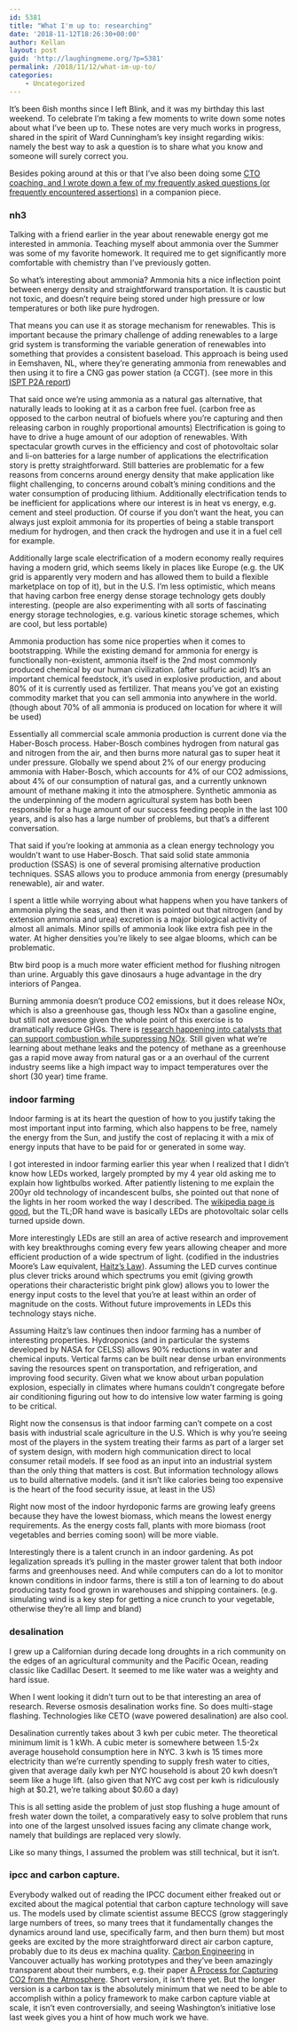 ```yaml
---
id: 5381
title: "What I'm up to: researching"
date: '2018-11-12T18:26:30+00:00'
author: Kellan
layout: post
guid: 'http://laughingmeme.org/?p=5381'
permalink: /2018/11/12/what-im-up-to/
categories:
    - Uncategorized
---
```


It’s been 6ish months since I left Blink, and it was my birthday this last weekend. To celebrate I’m taking a few moments to write down some notes about what I’ve been up to. These notes are very much works in progress, shared in the spirit of Ward Cunningham’s key insight regarding wikis: namely the best way to ask a question is to share what you know and someone will surely correct you.

Besides poking around at this or that I’ve also been doing some [CTO coaching, and I wrote down a few of my frequently asked questions (or frequently encountered assertions)](http://laughingmeme.org/2018/11/12/what-im-up-to-tech-leadership/) in a companion piece.

### nh3

Talking with a friend earlier in the year about renewable energy got me interested in ammonia. Teaching myself about ammonia over the Summer was some of my favorite homework. It required me to get significantly more comfortable with chemistry than I’ve previously gotten.

So what’s interesting about ammonia? Ammonia hits a nice inflection point between energy density and straightforward transportation. It is caustic but not toxic, and doesn’t require being stored under high pressure or low temperatures or both like pure hydrogen.

That means you can use it as storage mechanism for renewables. This is important because the primary challenge of adding renewables to a large grid system is transforming the variable generation of renewables into something that provides a consistent baseload. This approach is being used in Eemshaven, NL, where they’re generating ammonia from renewables and then using it to fire a CNG gas power station (a CCGT). (see more in this [ISPT P2A report](http://www.ispt.eu/media/ISPT-P2A-Final-Report.pdf))

That said once we’re using ammonia as a natural gas alternative, that naturally leads to looking at it as a carbon free fuel. (carbon free as opposed to the carbon neutral of biofuels where you’re capturing and then releasing carbon in roughly proportional amounts) Electrification is going to have to drive a huge amount of our adoption of renewables. With spectacular growth curves in the efficiency and cost of photovoltaic solar and li-on batteries for a large number of applications the electrification story is pretty straightforward. Still batteries are problematic for a few reasons from concerns around energy density that make application like flight challenging, to concerns around cobalt’s mining conditions and the water consumption of producing lithium. Additionally electrification tends to be inefficient for applications where our interest is in heat vs energy, e.g. cement and steel production. Of course if you don’t want the heat, you can always just exploit ammonia for its properties of being a stable transport medium for hydrogen, and then crack the hydrogen and use it in a fuel cell for example.

Additionally large scale electrification of a modern economy really requires having a modern grid, which seems likely in places like Europe (e.g. the UK grid is apparently very modern and has allowed them to build a flexible marketplace on top of it), but in the U.S. I’m less optimistic, which means that having carbon free energy dense storage technology gets doubly interesting. (people are also experimenting with all sorts of fascinating energy storage technologies, e.g. various kinetic storage schemes, which are cool, but less portable)

Ammonia production has some nice properties when it comes to bootstrapping. While the existing demand for ammonia for energy is functionally non-existent, ammonia itself is the 2nd most commonly produced chemical by our human civilization. (after sulfuric acid) It’s an important chemical feedstock, it’s used in explosive production, and about 80% of it is currently used as fertilizer. That means you’ve got an existing commodity market that you can sell ammonia into anywhere in the world. (though about 70% of all ammonia is produced on location for where it will be used)

Essentially all commercial scale ammonia production is current done via the Haber-Bosch process. Haber-Bosch combines hydrogen from natural gas and nitrogen from the air, and then burns more natural gas to super heat it under pressure. Globally we spend about 2% of our energy producing ammonia with Haber-Bosch, which accounts for 4% of our CO2 admissions, about 4% of our consumption of natural gas, and a currently unknown amount of methane making it into the atmosphere. Synthetic ammonia as the underpinning of the modern agricultural system has both been responsible for a huge amount of our success feeding people in the last 100 years, and is also has a large number of problems, but that’s a different conversation.

That said if you’re looking at ammonia as a clean energy technology you wouldn’t want to use Haber-Bosch. That said solid state ammonia production (SSAS) is one of several promising alternative production techniques. SSAS allows you to produce ammonia from energy (presumably renewable), air and water.

I spent a little while worrying about what happens when you have tankers of ammonia plying the seas, and then it was pointed out that nitrogen (and by extension ammonia and urea) excretion is a major biological activity of almost all animals. Minor spills of ammonia look like extra fish pee in the water. At higher densities you’re likely to see algae blooms, which can be problematic.

Btw bird poop is a much more water efficient method for flushing nitrogen than urine. Arguably this gave dinosaurs a huge advantage in the dry interiors of Pangea.

Burning ammonia doesn’t produce CO2 emissions, but it does release NOx, which is also a greenhouse gas, though less NOx than a gasoline engine, but still not awesome given the whole point of this exercise is to dramatically reduce GHGs. There is [research happening into catalysts that can support combustion while suppressing NOx](https://phys.org/news/2018-04-catalyst-ammonia-fuel.html). Still given what we’re learning about methane leaks and the potency of methane as a greenhouse gas a rapid move away from natural gas or a an overhaul of the current industry seems like a high impact way to impact temperatures over the short (30 year) time frame.

### indoor farming

Indoor farming is at its heart the question of how to you justify taking the most important input into farming, which also happens to be free, namely the energy from the Sun, and justify the cost of replacing it with a mix of energy inputs that have to be paid for or generated in some way.

I got interested in indoor farming earlier this year when I realized that I didn’t know how LEDs worked, largely prompted by my 4 year old asking me to explain how lightbulbs worked. After patiently listening to me explain the 200yr old technology of incandescent bulbs, she pointed out that none of the lights in her room worked the way I described. The [wikipedia page is good](https://en.wikipedia.org/wiki/Light-emitting\_diode), but the TL;DR hand wave is basically LEDs are photovoltaic solar cells turned upside down.

More interestingly LEDs are still an area of active research and improvement with key breakthroughs coming every few years allowing cheaper and more efficient production of a wide spectrum of light. (codified in the industries Moore’s Law equivalent, [Haitz’s Law](https://en.wikipedia.org/wiki/Haitz%27s\_law)). Assuming the LED curves continue plus clever tricks around which spectrums you emit (giving growth operations their characteristic bright pink glow) allows you to lower the energy input costs to the level that you’re at least within an order of magnitude on the costs. Without future improvements in LEDs this technology stays niche.

Assuming Haitz’s law continues then indoor farming has a number of interesting properties. Hydroponics (and in particular the systems developed by NASA for CELSS) allows 90% reductions in water and chemical inputs. Vertical farms can be built near dense urban environments saving the resources spent on transportation, and refrigeration, and improving food security. Given what we know about urban population explosion, especially in climates where humans couldn’t congregate before air conditioning figuring out how to do intensive low water farming is going to be critical.

Right now the consensus is that indoor farming can’t compete on a cost basis with industrial scale agriculture in the U.S. Which is why you’re seeing most of the players in the system treating their farms as part of a larger set of system design, with modern high communication direct to local consumer retail models. If see food as an input into an industrial system than the only thing that matters is cost. But information technology allows us to build alternative models. (and it isn’t like calories being too expensive is the heart of the food security issue, at least in the US)

Right now most of the indoor hyrdoponic farms are growing leafy greens because they have the lowest biomass, which means the lowest energy requirements. As the energy costs fall, plants with more biomass (root vegetables and berries coming soon) will be more viable.

Interestingly there is a talent crunch in an indoor gardening. As pot legalization spreads it’s pulling in the master grower talent that both indoor farms and greenhouses need. And while computers can do a lot to monitor known conditions in indoor farms, there is still a ton of learning to do about producing tasty food grown in warehouses and shipping containers. (e.g. simulating wind is a key step for getting a nice crunch to your vegetable, otherwise they’re all limp and bland)

### desalination

I grew up a Californian during decade long droughts in a rich community on the edges of an agricultural community and the Pacific Ocean, reading classic like Cadillac Desert. It seemed to me like water was a weighty and hard issue.

When I went looking it didn’t turn out to be that interesting an area of research. Reverse osmosis desalination works fine. So does multi-stage flashing. Technologies like CETO (wave powered desalination) are also cool.

Desalination currently takes about 3 kwh per cubic meter. The theoretical minimum limit is 1 kWh. A cubic meter is somewhere between 1.5-2x average household consumption here in NYC. 3 kwh is 15 times more electricity than we’re currently spending to supply fresh water to cities, given that average daily kwh per NYC household is about 20 kwh doesn’t seem like a huge lift. (also given that NYC avg cost per kwh is ridiculously high at $0.21, we’re talking about $0.60 a day)

This is all setting aside the problem of just stop flushing a huge amount of fresh water down the toilet, a comparatively easy to solve problem that runs into one of the largest unsolved issues facing any climate change work, namely that buildings are replaced very slowly.

Like so many things, I assumed the problem was still technical, but it isn’t.

### ipcc and carbon capture.

Everybody walked out of reading the IPCC document either freaked out or excited about the magical potential that carbon capture technology will save us. The models used by climate scientist assume BECCS (grow staggeringly large numbers of trees, so many trees that it fundamentally changes the dynamics around land use, specifically farm, and then burn them) but most geeks are excited by the more straightforward direct air carbon capture, probably due to its deus ex machina quality. [Carbon Engineering](http://carbonengineering.com/) in Vancouver actually has working prototypes and they’ve been amazingly transparent about their numbers, e.g. their paper [A Process for Capturing CO2 from the Atmosphere](https://www.cell.com/joule/fulltext/S2542-4351(18)30225-3). Short version, it isn’t there yet. But the longer version is a carbon tax is the absolutely minimum that we need to be able to accomplish within a policy framework to make carbon capture viable at scale, it isn’t even controversially, and seeing Washington’s initiative lose last week gives you a hint of how much work we have.